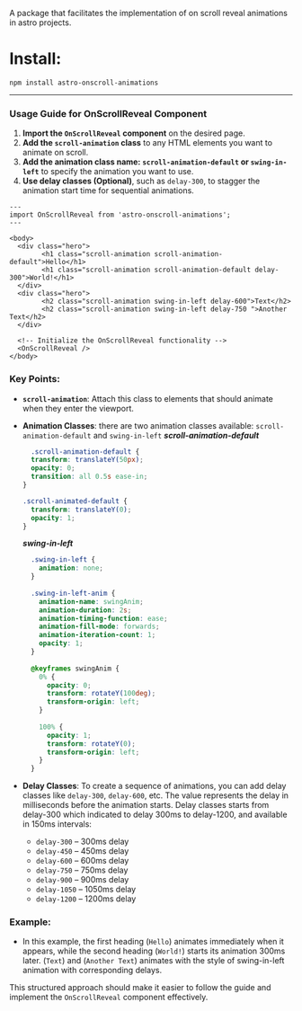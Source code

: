 A package that facilitates the implementation of on scroll reveal animations in astro projects.

# Install:

`npm install astro-onscroll-animations`


---

### Usage Guide for OnScrollReveal Component

1. **Import the `OnScrollReveal` component** on the desired page.
2. **Add the `scroll-animation` class** to any HTML elements you want to animate on scroll.
3. **Add the animation class name: `scroll-animation-default` or `swing-in-left`** to specify the animation you want to use.
4. **Use delay classes (Optional)**, such as `delay-300`, to stagger the animation start time for sequential animations.

```astro
---
import OnScrollReveal from 'astro-onscroll-animations';
---

<body>
  <div class="hero">
        <h1 class="scroll-animation scroll-animation-default">Hello</h1>
        <h1 class="scroll-animation scroll-animation-default delay-300">World!</h1>       
  </div>
  <div class="hero">
        <h2 class="scroll-animation swing-in-left delay-600">Text</h2>
        <h2 class="scroll-animation swing-in-left delay-750 ">Another Text</h2>
  </div>
  
  <!-- Initialize the OnScrollReveal functionality -->
  <OnScrollReveal />
</body>
```

### Key Points:
- **`scroll-animation`**: Attach this class to elements that should animate when they enter the viewport.
- **Animation Classes**: there are two animation classes available: `scroll-animation-default` and `swing-in-left`
    ***scroll-animation-default***
  ```css
    .scroll-animation-default {
    transform: translateY(50px);
    opacity: 0;
    transition: all 0.5s ease-in;
  }
  
  .scroll-animated-default {
    transform: translateY(0);
    opacity: 1;
  }
  ```
    ***swing-in-left***
  ```css
    .swing-in-left {
      animation: none;
    }
    
    .swing-in-left-anim {
      animation-name: swingAnim;
      animation-duration: 2s;
      animation-timing-function: ease;
      animation-fill-mode: forwards;
      animation-iteration-count: 1;
      opacity: 1;
    }
    
    @keyframes swingAnim {
      0% {
        opacity: 0;
        transform: rotateY(100deg);
        transform-origin: left;
      }
    
      100% {
        opacity: 1;
        transform: rotateY(0);
        transform-origin: left;
      }
    }
  ```
- **Delay Classes**: To create a sequence of animations, you can add delay classes like `delay-300`, `delay-600`, etc. The value represents the delay in milliseconds before the animation starts. Delay classes starts from delay-300 which indicated to delay 300ms to delay-1200, and available in 150ms intervals:
 
  - `delay-300` – 300ms delay
  - `delay-450` – 450ms delay
  - `delay-600` – 600ms delay
  - `delay-750` – 750ms delay
  - `delay-900` – 900ms delay
  - `delay-1050` – 1050ms delay
  - `delay-1200` – 1200ms delay

### Example:
- In this example, the first heading (`Hello`) animates immediately when it appears, while the second heading (`World!`) starts its animation 300ms later. (`Text`) and (`Another Text`) animates with the style of swing-in-left animation with corresponding delays.

This structured approach should make it easier to follow the guide and implement the `OnScrollReveal` component effectively.



